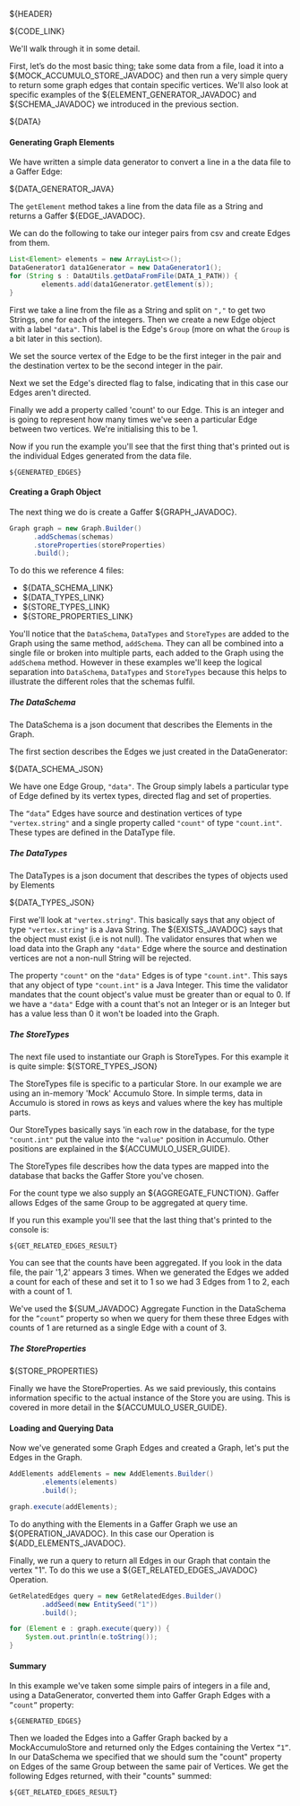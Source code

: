 ${HEADER}

${CODE_LINK}

We'll walk through it in some detail.

First, let’s do the most basic thing; take some data from a file, load it into a ${MOCK_ACCUMULO_STORE_JAVADOC} and then run a very simple query to return some graph edges that contain specific vertices. We'll also look at specific examples of the ${ELEMENT_GENERATOR_JAVADOC} and ${SCHEMA_JAVADOC} we introduced in the previous section.

${DATA}

#### Generating Graph Elements

We have written a simple data generator to convert a line in a the data file to a Gaffer Edge:

${DATA_GENERATOR_JAVA}

The `getElement` method takes a line from the data file as a String and returns a Gaffer ${EDGE_JAVADOC}.

We can do the following to take our integer pairs from csv and create Edges from them.

```java
List<Element> elements = new ArrayList<>();
DataGenerator1 data1Generator = new DataGenerator1();
for (String s : DataUtils.getDataFromFile(DATA_1_PATH)) {
        elements.add(data1Generator.getElement(s));
}
```

First we take a line from the file as a String and split on `","` to get two Strings, one for each of the integers.
Then we create a new Edge object with a label `"data"`. This label is the Edge's `Group` (more on what the `Group` is a bit later in this section).

We set the source vertex of the Edge to be the first integer in the pair and the destination vertex to be the second integer in the pair.

Next we set the Edge's directed flag to false, indicating that in this case our Edges aren't directed.

Finally we add a property called 'count' to our Edge. This is an integer and is going to represent how many times we've seen a particular Edge between two vertices. We're initialising this to be 1.

Now if you run the example you'll see that the first thing that's printed out is the individual Edges generated from the data file.

```
${GENERATED_EDGES}
```

#### Creating a Graph Object

The next thing we do is create a Gaffer ${GRAPH_JAVADOC}.

```java
Graph graph = new Graph.Builder()
      .addSchemas(schemas)
      .storeProperties(storeProperties)
      .build();
```

To do this we reference 4 files:

- ${DATA_SCHEMA_LINK}
- ${DATA_TYPES_LINK}
- ${STORE_TYPES_LINK}
- ${STORE_PROPERTIES_LINK}

You'll notice that the `DataSchema`, `DataTypes` and `StoreTypes` are added to the Graph using the same method, `addSchema`. They can all be combined into a single file or broken into multiple parts, each added to the Graph using the `addSchema` method. However in these examples we'll keep the logical separation into `DataSchema`, `DataTypes` and `StoreTypes` because this helps to illustrate the different roles that the schemas fulfil.

##### The DataSchema

The DataSchema is a json document that describes the Elements in the Graph.

The first section describes the Edges we just created in the DataGenerator:

${DATA_SCHEMA_JSON}

We have one Edge Group, `"data"`. The Group simply labels a particular type of Edge defined by its vertex types, directed flag and set of properties.

The `“data”` Edges have source and destination vertices of type `"vertex.string"` and a single property called `"count"` of type `"count.int"`. These types are defined in the DataType file.

##### The DataTypes

The DataTypes is a json document that describes the types of objects used by Elements

${DATA_TYPES_JSON}

First we'll look at `"vertex.string"`. This basically says that any object of type `"vertex.string"` is a Java String. The ${EXISTS_JAVADOC} says that the object must exist (i.e is not null). The validator ensures that when we load data into the Graph any `"data"` Edge where the source and destination vertices are not a non-null String will be rejected.

The property `"count"` on the `"data"` Edges is of type `"count.int"`. This says that any object of type `"count.int"` is a Java Integer. This time the validator mandates that the count object's value must be greater than or equal to 0. If we have a `"data"` Edge with a count that's not an Integer or is an Integer but has a value less than 0 it won't be loaded into the Graph.

##### The StoreTypes

The next file used to instantiate our Graph is StoreTypes. For this example it is quite simple:
${STORE_TYPES_JSON}

The StoreTypes file is specific to a particular Store. In our example we are using an in-memory 'Mock' Accumulo Store. In simple terms, data in Accumulo is stored in rows as keys and values where the key has multiple parts.

Our StoreTypes basically says 'in each row in the database, for the type `"count.int"` put the value into the `"value"` position in Accumulo. Other positions are explained in the ${ACCUMULO_USER_GUIDE}.

The StoreTypes file describes how the data types are mapped into the database that backs the Gaffer Store you've chosen.

For the count type we also supply an ${AGGREGATE_FUNCTION}. Gaffer allows Edges of the same Group to be aggregated at query time.

If you run this example you'll see that the last thing that's printed to the console is:

```
${GET_RELATED_EDGES_RESULT}
```

You can see that the counts have been aggregated. If you look in the data file, the pair '1,2' appears 3 times. When we generated the Edges we added a count for each of these and set it to 1 so we had 3 Edges from 1 to 2, each with a count of 1.

We've used the ${SUM_JAVADOC} Aggregate Function in the DataSchema for the `”count”` property so when we query for them these three Edges with counts of 1 are returned as a single Edge with a count of 3.

##### The StoreProperties

${STORE_PROPERTIES}

Finally we have the StoreProperties. As we said previously, this contains information specific to the actual instance of the Store you are using. This is covered in more detail in the ${ACCUMULO_USER_GUIDE}.

#### Loading and Querying Data

Now we've generated some Graph Edges and created a Graph, let's put the Edges in the Graph.

```java
AddElements addElements = new AddElements.Builder()
        .elements(elements)
        .build();

graph.execute(addElements);
```

To do anything with the Elements in a Gaffer Graph we use an ${OPERATION_JAVADOC}. In this case our Operation is ${ADD_ELEMENTS_JAVADOC}.

Finally, we run a query to return all Edges in our Graph that contain the vertex "1". To do this we use a ${GET_RELATED_EDGES_JAVADOC} Operation.

```java
GetRelatedEdges query = new GetRelatedEdges.Builder()
        .addSeed(new EntitySeed("1"))
        .build();

for (Element e : graph.execute(query)) {
    System.out.println(e.toString());
}
```

#### Summary

In this example we've taken some simple pairs of integers in a file and, using a DataGenerator, converted them into Gaffer Graph Edges with a `”count”` property:

```
${GENERATED_EDGES}
```

Then we loaded the Edges into a Gaffer Graph backed by a MockAccumuloStore and returned only the Edges containing the Vertex `”1”`. In our DataSchema we specified that we should sum the "count" property on Edges of the same Group between the same pair of Vertices. We get the following Edges returned, with their "counts" summed:

```
${GET_RELATED_EDGES_RESULT}
```